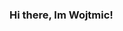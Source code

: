 ### Hi there, Im Wojtmic!

<!--
I am a developer
I am working on my website (https://www.wojtmic.dev)

I know Python and something about JS.
-->
